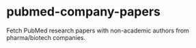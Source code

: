 # pubmed-company-papers
Fetch PubMed research papers with non-academic authors from pharma/biotech companies.
